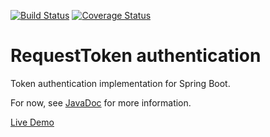 [![Build Status](https://travis-ci.org/klaalo/reqTokenAuth.svg?branch=master)](https://travis-ci.org/klaalo/reqTokenAuth)
[![Coverage Status](https://coveralls.io/repos/github/klaalo/reqTokenAuth/badge.svg?branch=master)](https://coveralls.io/github/klaalo/reqTokenAuth?branch=master)

# RequestToken authentication

Token authentication implementation for Spring Boot.

For now, see [JavaDoc](http://www.karilaalo.fi/reqTokenAuth/apidocs/) for more information.

[Live Demo](https://trin.karilaalo.fi/oma/info.html)
